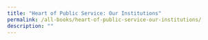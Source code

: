 ```yaml
---
title: "Heart of Public Service: Our Institutions"
permalink: /all-books/heart-of-public-service-our-institutions/
description: ""
---
```

